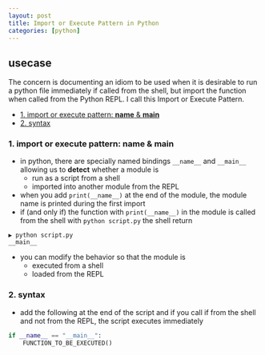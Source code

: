 ```yaml
---
layout: post
title: Import or Execute Pattern in Python
categories: [python]
---
```

## usecase
The concern is documenting an idiom to be used when it is desirable to run a python file immediately if called from the shell, but import the function when called from the Python REPL. I call this Import or Execute Pattern. 

<!-- TOC -->

- [1. import or execute pattern: __name__ & __main__](#1-import-or-execute-pattern-__name__--__main__)
- [2. syntax](#2-syntax)

<!-- /TOC -->

### 1. import or execute pattern: __name__ & __main__
* in python, there are specially named bindings `__name__` and `__main__` allowing us to **detect** whether a module is 
    * run as a script from a shell
    * imported into another module from the REPL
* when you add `print(__name__)` at the end of the module, the module name is printed during the first import 
* if (and only if) the function with `print(__name__)` in the module is called from the shell with `python script.py` the shell return

```
▶ python script.py
__main__
```

* you can modify the behavior so that the module is 
    * executed from a shell 
    * loaded from the REPL

### 2. syntax
* add the following at the end of the script and if you call if from the shell and not from the REPL, the script executes immediately

```python
if __name__ == "__main__":
    FUNCTION_TO_BE_EXECUTED()
```

